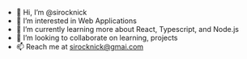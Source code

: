 - 👋 Hi, I’m @sirocknick
- 👀 I’m interested in Web Applications
- 🌱 I’m currently learning more about React, Typescript, and Node.js
- 💞️ I’m looking to collaborate on learning, projects
- 📫 Reach me at sirocknick@gmai.com
